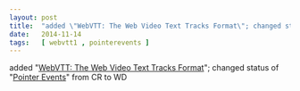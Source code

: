 ```yaml
---
layout: post
title:  "added \"WebVTT: The Web Video Text Tracks Format\"; changed status of \"Pointer Events\" from CR to WD"
date:   2014-11-14
tags:   [ webvtt1 , pointerevents ]
---
```


added "[WebVTT: The Web Video Text Tracks Format](/spec/webvtt1)"; changed status of "[Pointer Events](/spec/pointerevents)" from CR to WD

